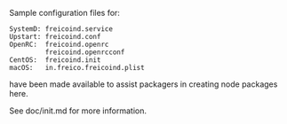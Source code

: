 Sample configuration files for:
```
SystemD: freicoind.service
Upstart: freicoind.conf
OpenRC:  freicoind.openrc
         freicoind.openrcconf
CentOS:  freicoind.init
macOS:   in.freico.freicoind.plist
```
have been made available to assist packagers in creating node packages here.

See doc/init.md for more information.
